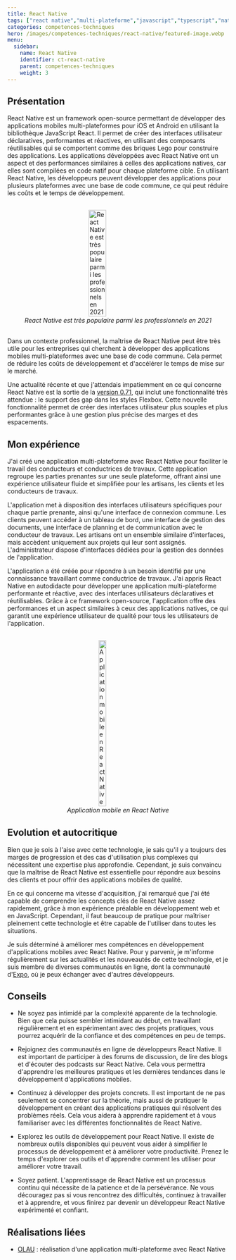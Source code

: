 ```yaml
---
title: React Native
tags: ["react native","multi-plateforme","javascript","typescript","native","mobile","application","ios","android","application mobile","application multi-plateforme"]
categories: competences-techniques
hero: /images/competences-techniques/react-native/featured-image.webp
menu:
  sidebar:
    name: React Native
    identifier: ct-react-native
    parent: competences-techniques
    weight: 3
---
```


## Présentation
React Native est un framework open-source permettant de développer des applications mobiles multi-plateformes pour iOS et Android en utilisant la bibliothèque JavaScript React. Il permet de créer des interfaces utilisateur déclaratives, performantes et réactives, en utilisant des composants réutilisables qui se comportent comme des briques Lego pour construire des applications. Les applications développées avec React Native ont un aspect et des performances similaires à celles des applications natives, car elles sont compilées en code natif pour chaque plateforme cible. En utilisant React Native, les développeurs peuvent développer des applications pour plusieurs plateformes avec une base de code commune, ce qui peut réduire les coûts et le temps de développement.

<div style="display: flex; flex-direction: column; align-items: center; justify-content: center; margin: 30px;">
  <img onclick="window.open('https://insights.stackoverflow.com/survey/2021#most-popular-technologies-misc-tech-prof')" src="/images/competences-techniques/react-native/survey.png" width="30%" style="align-self: center; cursor: pointer;" alt="React Native est très populaire parmi les professionnels en 2021" title="Cliquer pour zoomer" />
  <i>React Native est très populaire parmi les professionnels en 2021</i>
</div>

Dans un contexte professionnel, la maîtrise de React Native peut être très utile pour les entreprises qui cherchent à développer des applications mobiles multi-plateformes avec une base de code commune. Cela permet de réduire les coûts de développement et d'accélérer le temps de mise sur le marché.

Une actualité récente et que j'attendais impatiemment en ce qui concerne React Native est la sortie de la [version 0.71](https://reactnative.dev/blog/2023/01/12/version-071#simplifying-layouts-with-flexbox-gap), qui inclut une fonctionnalité très attendue : le support des gap dans les styles Flexbox. Cette nouvelle fonctionnalité permet de créer des interfaces utilisateur plus souples et plus performantes grâce à une gestion plus précise des marges et des espacements.

## Mon expérience
J'ai créé une application multi-plateforme avec React Native pour faciliter le travail des conducteurs et conductrices de travaux. Cette application regroupe les parties prenantes sur une seule plateforme, offrant ainsi une expérience utilisateur fluide et simplifiée pour les artisans, les clients et les conducteurs de travaux.

L'application met à disposition des interfaces utilisateurs spécifiques pour chaque partie prenante, ainsi qu'une interface de connexion commune. Les clients peuvent accéder à un tableau de bord, une interface de gestion des documents, une interface de planning et de communication avec le conducteur de travaux. Les artisans ont un ensemble similaire d'interfaces, mais accèdent uniquement aux projets qui leur sont assignés. L'administrateur dispose d'interfaces dédiées pour la gestion des données de l'application.

L'application a été créée pour répondre à un besoin identifié par une connaissance travaillant comme conductrice de travaux. J'ai appris React Native en autodidacte pour développer une application multi-plateforme performante et réactive, avec des interfaces utilisateurs déclaratives et réutilisables. Grâce à ce framework open-source, l'application offre des performances et un aspect similaires à ceux des applications natives, ce qui garantit une expérience utilisateur de qualité pour tous les utilisateurs de l'application.

<div style="display: flex; flex-direction: column; align-items: center; justify-content: center; margin: 30px;">
  <img onclick="window.open('/images/competences-techniques/react-native/interface-documents.png')" src="/images/competences-techniques/react-native/interface-documents.png" width="20%" style="align-self: center; cursor: pointer;" alt="Application mobile en React Native" title="Cliquer pour zoomer" />
  <i>Application mobile en React Native</i>
</div>

## Evolution et autocritique
Bien que je sois à l'aise avec cette technologie, je sais qu'il y a toujours des marges de progression et des cas d'utilisation plus complexes qui nécessitent une expertise plus approfondie. Cependant, je suis convaincu que la maîtrise de React Native est essentielle pour répondre aux besoins des clients et pour offrir des applications mobiles de qualité.

En ce qui concerne ma vitesse d'acquisition, j'ai remarqué que j'ai été capable de comprendre les concepts clés de React Native assez rapidement, grâce à mon expérience préalable en développement web et en JavaScript. Cependant, il faut beaucoup de pratique pour maîtriser pleinement cette technologie et être capable de l'utiliser dans toutes les situations.

Je suis déterminé à améliorer mes compétences en développement d'applications mobiles avec React Native. Pour y parvenir, je m'informe régulièrement sur les actualités et les nouveautés de cette technologie, et je suis membre de diverses communautés en ligne, dont la communauté d'[Expo](https://expo.dev/), où je peux échanger avec d'autres développeurs.

## Conseils
- Ne soyez pas intimidé par la complexité apparente de la technologie. Bien que cela puisse sembler intimidant au début, en travaillant régulièrement et en expérimentant avec des projets pratiques, vous pourrez acquérir de la confiance et des compétences en peu de temps.

- Rejoignez des communautés en ligne de développeurs React Native. Il est important de participer à des forums de discussion, de lire des blogs et d'écouter des podcasts sur React Native. Cela vous permettra d'apprendre les meilleures pratiques et les dernières tendances dans le développement d'applications mobiles.

- Continuez à développer des projets concrets. Il est important de ne pas seulement se concentrer sur la théorie, mais aussi de pratiquer le développement en créant des applications pratiques qui résolvent des problèmes réels. Cela vous aidera à apprendre rapidement et à vous familiariser avec les différentes fonctionnalités de React Native.

- Explorez les outils de développement pour React Native. Il existe de nombreux outils disponibles qui peuvent vous aider à simplifier le processus de développement et à améliorer votre productivité. Prenez le temps d'explorer ces outils et d'apprendre comment les utiliser pour améliorer votre travail.

- Soyez patient. L'apprentissage de React Native est un processus continu qui nécessite de la patience et de la persévérance. Ne vous découragez pas si vous rencontrez des difficultés, continuez à travailler et à apprendre, et vous finirez par devenir un développeur React Native expérimenté et confiant.

## Réalisations liées

- [OLAU](/posts/realisations/olau) : réalisation d'une application multi-plateforme avec React Native
